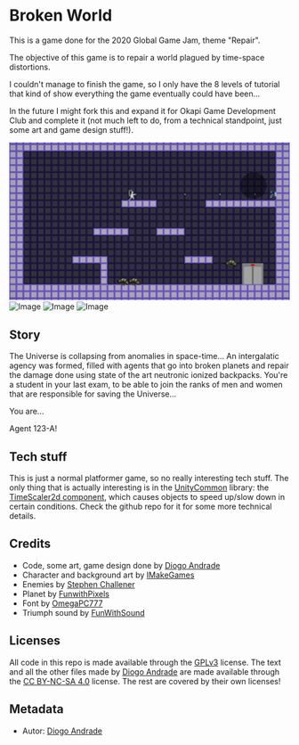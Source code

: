 # Broken World

This is a game done for the 2020 Global Game Jam, theme "Repair".

The objective of this game is to repair a world plagued by time-space distortions.

I couldn't manage to finish the game, so I only have the 8 levels of tutorial that kind of show everything the game eventually could have been...

In the future I might fork this and expand it for Okapi Game Development Club and complete it (not much left to do, from a technical standpoint, just some art and game design stuff!).

![Image](https://github.com/DiogoDeAndrade/BrokenWorld/raw/master/Screenshots/title.png)
![Image](https://github.com/DiogoDeAndrade/BrokenWorld/raw/master/Screenshots/screen07.gif)
![Image](https://github.com/DiogoDeAndrade/BrokenWorld/raw/master/Screenshots/screen10.gif)
![Image](https://github.com/DiogoDeAndrade/BrokenWorld/raw/master/Screenshots/screen19.gif)

## Story

The Universe is collapsing from anomalies in space-time...
An intergalatic agency was formed, filled with agents that go into broken planets and repair the damage done using state of the art neutronic ionized backpacks. 
You're a student in your last exam, to be able to join the ranks of men and women that are responsible for saving the Universe... 

You are... 

Agent 123-A!

## Tech stuff

This is just a normal platformer game, so no really interesting tech stuff.
The only thing that is actually interesting is in the [UnityCommon] library: the [TimeScaler2d component], which causes objects to speed up/slow down in certain conditions. Check the github repo for it for some more technical details.

## Credits

* Code, some art, game design done by [Diogo Andrade]
* Character and background art by [IMakeGames]
* Enemies by [Stephen Challener]
* Planet by [FunwithPixels]
* Font by [OmegaPC777]
* Triumph sound by [FunWithSound]

## Licenses

All code in this repo is made available through the [GPLv3] license.
The text and all the other files made by [Diogo Andrade] are made available through the [CC BY-NC-SA 4.0] license.
The rest are covered by their own licenses!

## Metadata

* Autor: [Diogo Andrade][]

[Diogo Andrade]:https://github.com/DiogoDeAndrade
[GPLv3]:https://www.gnu.org/licenses/gpl-3.0.en.html
[CC-BY-SA 3.0.]:http://creativecommons.org/licenses/by-sa/3.0/
[CC BY-NC-SA 4.0]:https://creativecommons.org/licenses/by-nc-sa/4.0/
[IMakeGames]:https://opengameart.org/users/imakegames
[Stephen Challener]:https://opengameart.org/users/redshrike
[OmegaPC777]:https://www.dafont.com/pt/omegapc777.d6598
[FunwithPixels]:https://opengameart.org/users/funwithpixels
[FunWithSound]:https://freesound.org/people/FunWithSound/
[UnityCommon]:https://github.com/DiogoDeAndrade/UnityCommon
[TimeScaler2d Component]:https://github.com/DiogoDeAndrade/UnityCommon/tree/master/TimeScaler